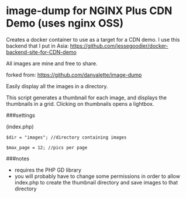 # image-dump for NGINX Plus CDN Demo (uses nginx OSS)
Creates a docker container to use as a target for a CDN demo. I use this backend that I put in Asia: <https://github.com/jessegoodier/docker-backend-site-for-CDN-demo>

All images are mine and free to share.

forked from: <https://github.com/danyalette/image-dump>


Easily display all the images in a directory. 

This script generates a thumbnail for each image, and displays the thumbnails in a grid. 
Clicking on thumbnails opens a lightbox. 

###settings

(index.php)

`$dir = "images"; //directory containing images`  

`$max_page = 12; //pics per page`


###notes
- requires the PHP GD library 
- you will probably have to change some permissions in order to allow index.php to create the thumbnail directory and save images to that directory
